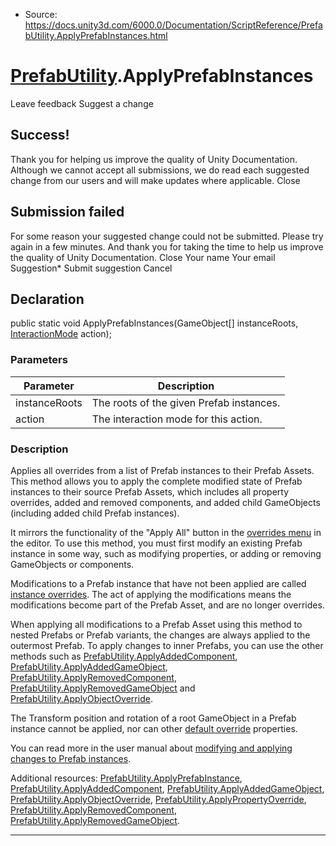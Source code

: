 * Source: https://docs.unity3d.com/6000.0/Documentation/ScriptReference/PrefabUtility.ApplyPrefabInstances.html

#  [PrefabUtility](https://docs.unity3d.com/6000.0/Documentation/ScriptReference/PrefabUtility.html).ApplyPrefabInstances
Leave feedback
Suggest a change
## Success!
Thank you for helping us improve the quality of Unity Documentation. Although we cannot accept all submissions, we do read each suggested change from our users and will make updates where applicable.
Close
## Submission failed
For some reason your suggested change could not be submitted. Please <a>try again</a> in a few minutes. And thank you for taking the time to help us improve the quality of Unity Documentation.
Close
Your name Your email Suggestion* Submit suggestion
Cancel
## Declaration
public static void ApplyPrefabInstances(GameObject[] instanceRoots, [InteractionMode](https://docs.unity3d.com/6000.0/Documentation/ScriptReference/InteractionMode.html) action); 
### Parameters
Parameter | Description  
---|---  
instanceRoots | The roots of the given Prefab instances.  
action | The interaction mode for this action.  
### Description
Applies all overrides from a list of Prefab instances to their Prefab Assets.
This method allows you to apply the complete modified state of Prefab instances to their source Prefab Assets, which includes all property overrides, added and removed components, and added child GameObjects (including added child Prefab instances).  
  
It mirrors the functionality of the "Apply All" button in the [overrides menu](https://docs.unity3d.com/6000.0/Documentation/Manual/EditingPrefabViaInstance.html) in the editor. To use this method, you must first modify an existing Prefab instance in some way, such as modifying properties, or adding or removing GameObjects or components.  
  
Modifications to a Prefab instance that have not been applied are called [instance overrides](https://docs.unity3d.com/6000.0/Documentation/Manual/PrefabInstanceOverrides.html). The act of applying the modifications means the modifications become part of the Prefab Asset, and are no longer overrides.  
  
When applying all modifications to a Prefab Asset using this method to nested Prefabs or Prefab variants, the changes are always applied to the outermost Prefab. To apply changes to inner Prefabs, you can use the other methods such as [PrefabUtility.ApplyAddedComponent](https://docs.unity3d.com/6000.0/Documentation/ScriptReference/PrefabUtility.ApplyAddedComponent.html), [PrefabUtility.ApplyAddedGameObject](https://docs.unity3d.com/6000.0/Documentation/ScriptReference/PrefabUtility.ApplyAddedGameObject.html), [PrefabUtility.ApplyRemovedComponent](https://docs.unity3d.com/6000.0/Documentation/ScriptReference/PrefabUtility.ApplyRemovedComponent.html), [PrefabUtility.ApplyRemovedGameObject](https://docs.unity3d.com/6000.0/Documentation/ScriptReference/PrefabUtility.ApplyRemovedGameObject.html) and [PrefabUtility.ApplyObjectOverride](https://docs.unity3d.com/6000.0/Documentation/ScriptReference/PrefabUtility.ApplyObjectOverride.html).  
  
The Transform position and rotation of a root GameObject in a Prefab instance cannot be applied, nor can other [default override](https://docs.unity3d.com/6000.0/Documentation/ScriptReference/PrefabUtility.IsDefaultOverride.html) properties.  
  
You can read more in the user manual about [modifying and applying changes to Prefab instances](https://docs.unity3d.com/6000.0/Documentation/Manual/EditingPrefabViaInstance.html).  
  
Additional resources: [PrefabUtility.ApplyPrefabInstance](https://docs.unity3d.com/6000.0/Documentation/ScriptReference/PrefabUtility.ApplyPrefabInstance.html), [PrefabUtility.ApplyAddedComponent](https://docs.unity3d.com/6000.0/Documentation/ScriptReference/PrefabUtility.ApplyAddedComponent.html), [PrefabUtility.ApplyAddedGameObject](https://docs.unity3d.com/6000.0/Documentation/ScriptReference/PrefabUtility.ApplyAddedGameObject.html), [PrefabUtility.ApplyObjectOverride](https://docs.unity3d.com/6000.0/Documentation/ScriptReference/PrefabUtility.ApplyObjectOverride.html), [PrefabUtility.ApplyPropertyOverride](https://docs.unity3d.com/6000.0/Documentation/ScriptReference/PrefabUtility.ApplyPropertyOverride.html), [PrefabUtility.ApplyRemovedComponent](https://docs.unity3d.com/6000.0/Documentation/ScriptReference/PrefabUtility.ApplyRemovedComponent.html), [PrefabUtility.ApplyRemovedGameObject](https://docs.unity3d.com/6000.0/Documentation/ScriptReference/PrefabUtility.ApplyRemovedGameObject.html).
* * *
